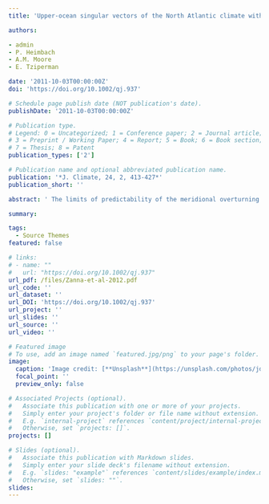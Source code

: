 ```yaml
---
title: 'Upper-ocean singular vectors of the North Atlantic climate with implications for linear predictability and variability'

authors:

- admin
- P. Heimbach
- A.M. Moore
- E. Tziperman

date: '2011-10-03T00:00:00Z'
doi: 'https://doi.org/10.1002/qj.937'

# Schedule page publish date (NOT publication's date).
publishDate: '2011-10-03T00:00:00Z'

# Publication type.
# Legend: 0 = Uncategorized; 1 = Conference paper; 2 = Journal article;
# 3 = Preprint / Working Paper; 4 = Report; 5 = Book; 6 = Book section;
# 7 = Thesis; 8 = Patent
publication_types: ['2']

# Publication name and optional abbreviated publication name.
publication: '*J. Climate, 24, 2, 413-427*'
publication_short: ''

abstract: ' The limits of predictability of the meridional overturning circulation (MOC) and upper-ocean temperatures due to errors in ocean initial conditions and model parametrizations are investigated in an idealized configuration of an ocean general circulation model (GCM). Singular vectors (optimal perturbations) are calculated using the GCM, its tangent linear and adjoint models to determine an upper bound on the predictability of North Atlantic climate. The maximum growth time-scales of MOC and upper-ocean temperature anomalies, excited by the singular vectors, are 18.5 and 13 years respectively and in part explained by the westward propagation of upper-ocean anomalies against the mean flow. As a result of the linear interference of non-orthogonal eigenmodes of the non-normal dynamics, the ocean dynamics are found to actively participate in the significant growth of the anomalies. An initial density perturbation of merely 0.02 kg m−3 is found to lead to a 1.7 Sv MOC anomaly after 18.5 years. In addition, Northern Hemisphere upper-ocean temperature perturbations can be amplified by a factor of 2 after 13 years. The growth of upper-ocean temperature and MOC anomalies is slower and weaker when excited by the upper-ocean singular vectors than when the deep ocean is perturbed. This leads to the conclusion that predictability experiments perturbing only the atmospheric initial state may overestimate the predictability time. Interestingly, optimal MOC and upper-ocean temperature excitations are only weakly correlated, thus limiting the utility of SST observations to infer MOC variability. The excitation of anomalies in this model might have a crucial impact on the variability and predictability of Atlantic climate. The limit of predictability of the MOC is found to be different from that of the upper-ocean heat content, emphasizing that errors in ocean initial conditions will affect various measures differently and such uncertainties should be carefully considered in decadal prediction experiments. Copyright © 2011 Royal Meteorological Society'

summary: 

tags:
  - Source Themes
featured: false

# links:
# - name: ""
#   url: "https://doi.org/10.1002/qj.937"
url_pdf: /files/Zanna-et-al-2012.pdf
url_code: ''
url_dataset: ''
url_DOI: 'https://doi.org/10.1002/qj.937'
url_project: ''
url_slides: ''
url_source: ''
url_video: ''

# Featured image
# To use, add an image named `featured.jpg/png` to your page's folder.
image:
  caption: 'Image credit: [**Unsplash**](https://unsplash.com/photos/jdD8gXaTZsc)'
  focal_point: ''
  preview_only: false

# Associated Projects (optional).
#   Associate this publication with one or more of your projects.
#   Simply enter your project's folder or file name without extension.
#   E.g. `internal-project` references `content/project/internal-project/index.md`.
#   Otherwise, set `projects: []`.
projects: []

# Slides (optional).
#   Associate this publication with Markdown slides.
#   Simply enter your slide deck's filename without extension.
#   E.g. `slides: "example"` references `content/slides/example/index.md`.
#   Otherwise, set `slides: ""`.
slides:
---
```


